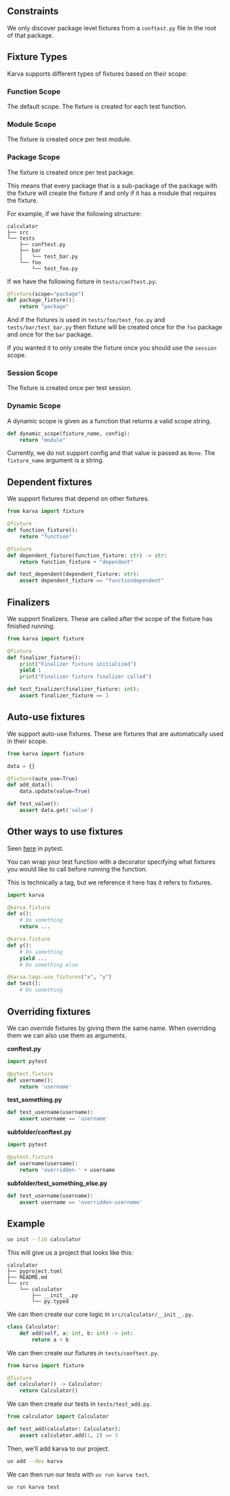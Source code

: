 ## Constraints

We only discover package level fixtures from a `conftest.py` file in the root of that package.

## Fixture Types

Karva supports different types of fixtures based on their scope:

### Function Scope

The default scope. The fixture is created for each test function.

### Module Scope

The fixture is created once per test module.

### Package Scope

The fixture is created once per test package.

This means that every package that is a sub-package of the package with the fixture will create the fixture if and only if it has a module that requires the fixture.

For example, if we have the following structure:

```
calculator
├── src
└── tests
    ├── conftest.py
    ├── bar
    │   └── test_bar.py
    └── foo
        └── test_foo.py
```

If we have the following fixture in `tests/conftest.py`:

```py
@fixture(scope="package")
def package_fixture():
    return "package"
```

And if the fixtures is used in `tests/foo/test_foo.py` and `tests/bar/test_bar.py`
then fixture will be created once for the `foo` package and once for the `bar` package.

If you wanted it to only create the fixture once you should use the `session` scope.

### Session Scope

The fixture is created once per test session.

### Dynamic Scope

A dynamic scope is given as a function that returns a valid scope string.

```py
def dynamic_scope(fixture_name, config):
    return "module"
```

Currently, we do not support config and that value is passed as `None`. The `fixture_name` argument is a string.

## Dependent fixtures

We support fixtures that depend on other fixtures.

```py
from karva import fixture

@fixture
def function_fixture():
    return "function"

@fixture
def dependent_fixture(function_fixture: str) -> str:
    return function_fixture + "dependent"

def test_dependent(dependent_fixture: str):
    assert dependent_fixture == "functiondependent"
```

## Finalizers

We support finalizers. These are called after the scope of the fixture has finished running.

```py
from karva import fixture

@fixture
def finalizer_fixture():
    print("Finalizer fixture initialized")
    yield 1
    print("Finalizer fixture finalizer called")

def test_finalizer(finalizer_fixture: int):
    assert finalizer_fixture == 1
```

## Auto-use fixtures

We support auto-use fixtures. These are fixtures that are automatically used in their scope.

```py
from karva import fixture

data = {}

@fixture(auto_use=True)
def add_data():
    data.update(value=True)

def test_value():
    assert data.get('value')
```

## Other ways to use fixtures

Seen [here](https://docs.pytest.org/en/7.1.x/how-to/fixtures.html#use-fixtures-in-classes-and-modules-with-usefixtures) in pytest.

You can wrap your test function with a decorator specifying what fixtures you would like to call before running the function.

This is technically a tag, but we reference it here has it refers to fixtures.

```py
import karva

@karva.fixture
def x():
    # Do something
    return ...

@karva.fixture
def y():
    # Do something
    yield ...
    # Do something else

@karva.tags.use_fixtures("x", "y")
def test():
    # Do something
```

## Overriding fixtures

We can _override_ fixtures by giving them the same name. When overriding them we can also use them as arguments.

**conftest.py**

```py
import pytest

@pytest.fixture
def username():
    return 'username'

```

**test_something.py**

```py
def test_username(username):
    assert username == 'username'
```

**subfolder/conftest.py**

```py
import pytest

@pytest.fixture
def username(username):
    return 'overridden-' + username
```

**subfolder/test_something_else.py**

```py
def test_username(username):
    assert username == 'overridden-username'
```

## Example

```bash
uv init --lib calculator
```

This will give us a project that looks like this:

```
calculator
├── pyproject.toml
├── README.md
└── src
    └── calculator
        ├── __init__.py
        └── py.typed
```

We can then create our core logic in `src/calculator/__init__.py`.

```py
class Calculator:
    def add(self, a: int, b: int) -> int:
        return a + b
```

We can then create our fixtures in `tests/conftest.py`.

```py
from karva import fixture

@fixture
def calculator() -> Calculator:
    return Calculator()
```

We can then create our tests in `tests/test_add.py`.

```py
from calculator import Calculator

def test_add(calculator: Calculator):
    assert calculator.add(1, 2) == 3
```

Then, we'll add karva to our project.

```bash
uv add --dev karva
```

We can then run our tests with `uv run karva test`.

```bash
uv run karva test
```
